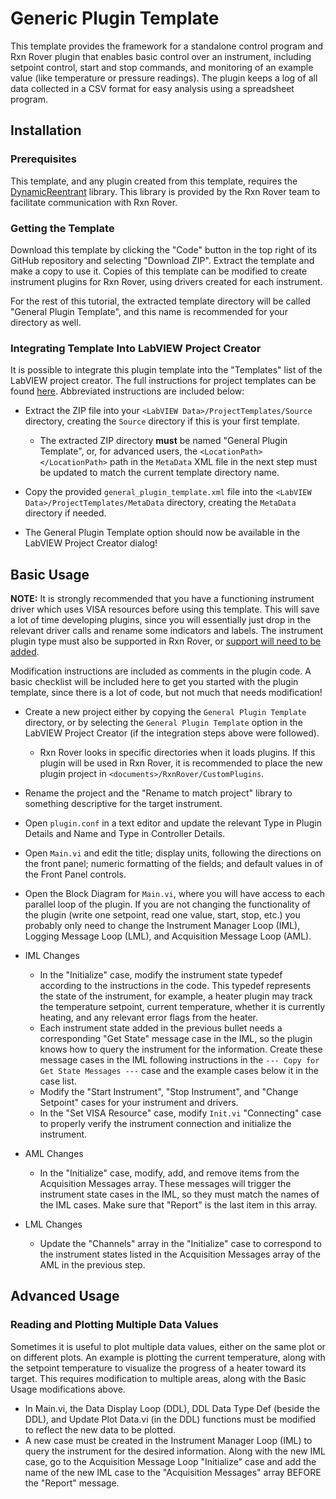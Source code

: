 # Generic Plugin Template

This template provides the framework for a standalone control program and 
Rxn Rover plugin that enables basic control over an instrument, 
including setpoint control, start and stop commands, and monitoring of an 
example value (like temperature or pressure readings). The plugin keeps a log 
of all data collected in a CSV format for easy analysis using a spreadsheet 
program.

## Installation

### Prerequisites

This template, and any plugin created from this template, requires the 
[DynamicReentrant](https://github.com/RxnRover/DynamicReentrant) library. This
library is provided by the Rxn Rover team to facilitate communication with Rxn 
Rover. 

### Getting the Template

Download this template by clicking the "Code" button in the top right of its 
GitHub repository and selecting "Download ZIP". Extract the template and make 
a copy to use it. Copies of this template can be modified to create instrument 
plugins for Rxn Rover, using drivers created for each instrument.

For the rest of this tutorial, the extracted template directory will be called
"General Plugin Template", and this name is recommended for your directory as 
well.

### Integrating Template Into LabVIEW Project Creator

It is possible to integrate this plugin template into the "Templates" list of 
the LabVIEW project creator. The full instructions for project templates can be
found [here](https://knowledge.ni.com/KnowledgeArticleDetails?id=kA03q000000x1k8CAA&l=en-US). 
Abbreviated instructions are included below:

- Extract the ZIP file into your `<LabVIEW Data>/ProjectTemplates/Source` 
  directory, creating the `Source` directory if this is your first template.

  - The extracted ZIP directory **must** be named "General Plugin Template", or, 
    for advanced users, the `<LocationPath></LocationPath>` path in the 
    `MetaData` XML file in the next step must be updated to match the current 
    template directory name.

- Copy the provided `general_plugin_template.xml` file into the 
  `<LabVIEW Data>/ProjectTemplates/MetaData` directory, creating the `MetaData`
  directory if needed.
  
- The General Plugin Template option should now be available in the LabVIEW 
  Project Creator dialog!

## Basic Usage

**NOTE:** It is strongly recommended that you have a functioning instrument 
driver which uses VISA resources before using this template. This will save a
lot of time developing plugins, since you will essentially just drop in 
the relevant driver calls and rename some indicators and labels. The instrument
plugin type must also be supported in Rxn Rover, or [support will need to be
added](https://rxnrover.github.io/RxnRover/dev_resources/tutorials/new_plugin_type/index.html).

Modification instructions are included as comments in the plugin code. 
A basic checklist will be included here to get you started with the plugin
template, since there is a lot of code, but not much that needs modification!

- Create a new project either by copying the `General Plugin Template`
  directory, or by selecting the `General Plugin Template` option in the 
  LabVIEW Project Creator (if the integration steps above were followed).

  - Rxn Rover looks in specific directories when it loads plugins. If this 
    plugin will be used in Rxn Rover, it is recommended to place the new
    plugin project in `<documents>/RxnRover/CustomPlugins`.
  
- Rename the project and the "Rename to match project" library to something 
  descriptive for the target instrument.
  
- Open `plugin.conf` in a text editor and update the relevant Type in Plugin 
  Details and Name and Type in Controller Details.
  
- Open `Main.vi` and edit the title; display units, following the directions
  on the front panel; numeric formatting of the fields; and default values in
  of the Front Panel controls.
  
- Open the Block Diagram for `Main.vi`, where you will have access to each 
  parallel loop of the plugin. If you are not changing the functionality of
  the plugin (write one setpoint, read one value, start, stop, etc.) you 
  probably only need to change the Instrument Manager Loop (IML), Logging 
  Message Loop (LML), and Acquisition Message Loop (AML).
  
- IML Changes
    - In the "Initialize" case, modify the instrument state typedef according
      to the instructions in the code. This typedef represents the state of
      the instrument, for example, a heater plugin may track the temperature
      setpoint, current temperature, whether it is currently heating, and
      any relevant error flags from the heater.
    - Each instrument state added in the previous bullet needs a corresponding 
      "Get State" message case in the IML, so the plugin knows how to query the
      instrument for the information. Create these message cases in the IML
      following instructions in the `--- Copy for Get State Messages ---` case 
      and the example cases below it in the case list.
    - Modify the "Start Instrument", "Stop Instrument", and "Change Setpoint" 
      cases for your instrument and drivers.
    - In the "Set VISA Resource" case, modify `Init.vi` "Connecting" case to
      properly verify the instrument connection and initialize the instrument.
      
- AML Changes
    - In the "Initialize" case, modify, add, and remove items from the 
      Acquisition Messages array. These messages will trigger the instrument
      state cases in the IML, so they must match the names of the IML cases.
      Make sure that "Report" is the last item in this array.
      
- LML Changes
    - Update the "Channels" array in the "Initialize" case to correspond to
      the instrument states listed in the Acquisition Messages array of 
      the AML in the previous step.


## Advanced Usage
  
### Reading and Plotting Multiple Data Values

Sometimes it is useful to plot multiple data values, either on the same plot or
on different plots. An example is plotting the current temperature, along with
the setpoint temperature to visualize the progress of a heater toward its 
target. This requires modification to multiple areas, along with the Basic 
Usage modifications above.

- In Main.vi, the Data Display Loop (DDL), DDL Data Type Def (beside the DDL), 
  and Update Plot Data.vi (in the DDL) functions must be modified to reflect
  the new data to be plotted.
- A new case must be created in the Instrument Manager Loop (IML) to query the 
  instrument for the desired information. Along with the new IML case, go to
  the Acquisition Message Loop "Initialize" case and add the name of the new 
  IML case to the "Acquisition Messages" array BEFORE the "Report" message.